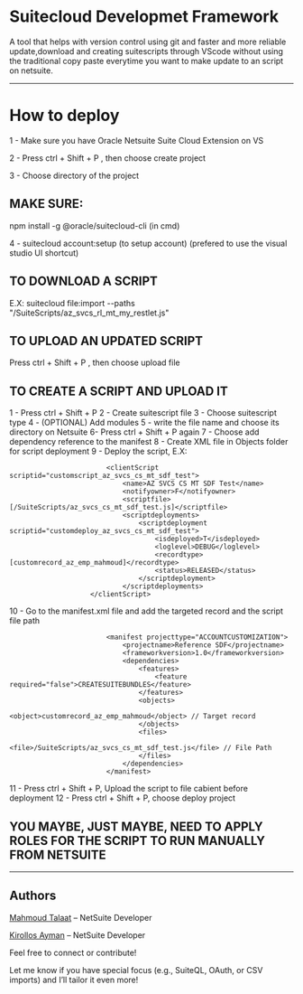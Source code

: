 # Suitecloud Developmet Framework

A tool that helps with version control using git and faster and more reliable update,download and creating suitescripts through VScode without using the traditional copy paste everytime you want to make update to an script on netsuite.

---

# How to deploy

1 - Make sure you have Oracle Netsuite Suite Cloud Extension on VS

2 - Press ctrl + Shift + P , then choose create project

3 - Choose directory of the project

## MAKE SURE:

npm install -g @oracle/suitecloud-cli (in cmd)

4 - suitecloud account:setup (to setup account) (prefered to use the visual studio UI shortcut)

## TO DOWNLOAD A SCRIPT

E.X: suitecloud file:import --paths "/SuiteScripts/az_svcs_rl_mt_my_restlet.js"

## TO UPLOAD AN UPDATED SCRIPT

Press ctrl + Shift + P , then choose upload file

## TO CREATE A SCRIPT AND UPLOAD IT

1 - Press ctrl + Shift + P
2 - Create suitescript file
3 - Choose suitescript type
4 - (OPTIONAL) Add modules
5 - write the file name and choose its directory on Netsuite
6- Press ctrl + Shift + P again
7 - Choose add dependency reference to the manifest
8 - Create XML file in Objects folder for script deployment
9 - Deploy the script, E.X:

                            <clientScript scriptid="customscript_az_svcs_cs_mt_sdf_test">
                                <name>AZ SVCS CS MT SDF Test</name>
                                <notifyowner>F</notifyowner>
                                <scriptfile>[/SuiteScripts/az_svcs_cs_mt_sdf_test.js]</scriptfile>
                                <scriptdeployments>
                                    <scriptdeployment scriptid="customdeploy_az_svcs_cs_mt_sdf_test">
                                        <isdeployed>T</isdeployed>
                                        <loglevel>DEBUG</loglevel>
                                        <recordtype>[customrecord_az_emp_mahmoud]</recordtype>
                                        <status>RELEASED</status>
                                    </scriptdeployment>
                                </scriptdeployments>
                        </clientScript>

10 - Go to the manifest.xml file and add the targeted record and the script file path

                            <manifest projecttype="ACCOUNTCUSTOMIZATION">
                                <projectname>Reference SDF</projectname>
                                <frameworkversion>1.0</frameworkversion>
                                <dependencies>
                                    <features>
                                        <feature required="false">CREATESUITEBUNDLES</feature>
                                    </features>
                                    <objects>
                                        <object>customrecord_az_emp_mahmoud</object> // Target record
                                    </objects>
                                    <files>
                                        <file>/SuiteScripts/az_svcs_cs_mt_sdf_test.js</file> // File Path
                                    </files>
                                </dependencies>
                            </manifest>

11 - Press ctrl + Shift + P, Upload the script to file cabient before deployment
12 - Press ctrl + Shift + P, choose deploy project

## YOU MAYBE, JUST MAYBE, NEED TO APPLY ROLES FOR THE SCRIPT TO RUN MANUALLY FROM NETSUITE

---

## Authors

[Mahmoud Talaat](https://www.linkedin.com/in/mahmoudtalaat21/) – NetSuite Developer

[Kirollos Ayman](https://www.linkedin.com/in/keroloseid/) – NetSuite Developer

Feel free to connect or contribute!

Let me know if you have special focus (e.g., SuiteQL, OAuth, or CSV imports) and I’ll tailor it even more!
